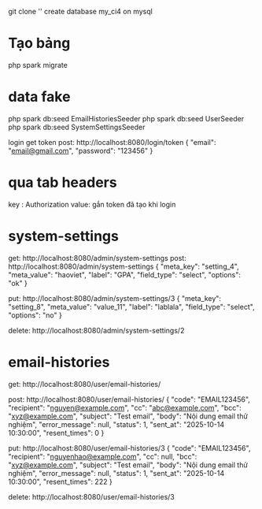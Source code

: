 git clone ''
create database my_ci4 on mysql

# Tạo bảng

php spark migrate

# data fake

php spark db:seed EmailHistoriesSeeder
php spark db:seed UserSeeder
php spark db:seed SystemSettingsSeeder

login get token
post: http://localhost:8080/login/token
{
"email": "email@gmail.com",
"password": "123456"
}

# qua tab headers

key : Authorization
value: gắn token đã tạo khi login

# system-settings

get: http://localhost:8080/admin/system-settings
post:
http://localhost:8080/admin/system-settings
{
"meta_key": "setting_4",
"meta_value": "haoviet",
"label": "GPA",
"field_type": "select",
"options": "ok"
}

put:
http://localhost:8080/admin/system-settings/3
{
"meta_key": "setting_8",
"meta_value": "value_11",
"label": "lablala",
"field_type": "select",
"options": "no"
}

delete:
http://localhost:8080/admin/system-settings/2

# email-histories

get: http://localhost:8080/user/email-histories/

post:
http://localhost:8080/user/email-histories/
{
"code": "EMAIL123456",
"recipient": "nguyen@example.com",
"cc": "abc@example.com",
"bcc": "xyz@example.com",
"subject": "Test email",
"body": "Nội dung email thử nghiệm",
"error_message": null,
"status": 1,
"sent_at": "2025-10-14 10:30:00",
"resent_times": 0
}

put:
http://localhost:8080/user/email-histories/3
{
"code": "EMAIL123456",
"recipient": "nguyenhao@example.com",
"cc": null,
"bcc": "xyz@example.com",
"subject": "Test email",
"body": "Nội dung email thử nghiệm",
"error_message": null,
"status": 1,
"sent_at": "2025-10-14 10:30:00",
"resent_times": 222
}

delete: http://localhost:8080/user/email-histories/3
